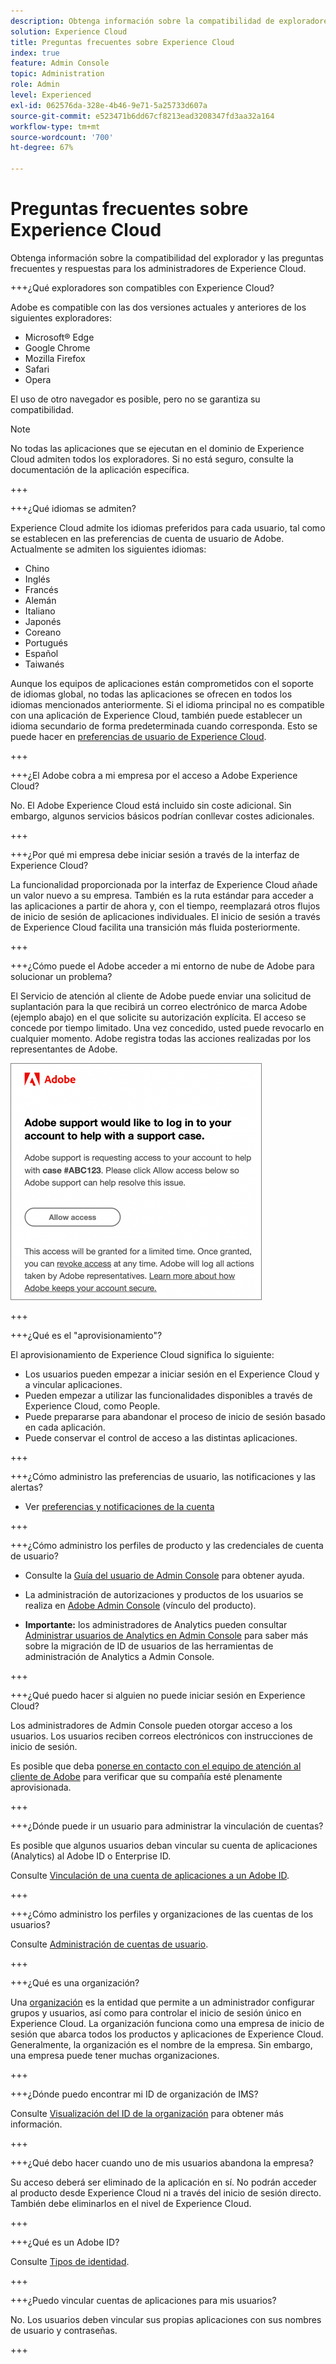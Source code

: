 ```yaml
---
description: Obtenga información sobre la compatibilidad de exploradores, y consulte las preguntas frecuentes y sus respuestas para administradores de Adobe Experience Cloud.
solution: Experience Cloud
title: Preguntas frecuentes sobre Experience Cloud
index: true
feature: Admin Console
topic: Administration
role: Admin
level: Experienced
exl-id: 062576da-328e-4b46-9e71-5a25733d607a
source-git-commit: e523471b6dd67cf8213ead3208347fd3aa32a164
workflow-type: tm+mt
source-wordcount: '700'
ht-degree: 67%

---
```


# Preguntas frecuentes sobre Experience Cloud

Obtenga información sobre la compatibilidad del explorador y las preguntas frecuentes y respuestas para los administradores de Experience Cloud.

+++¿Qué exploradores son compatibles con Experience Cloud?

Adobe es compatible con las dos versiones actuales y anteriores de los siguientes exploradores:

* Microsoft® Edge
* Google Chrome
* Mozilla Firefox
* Safari
* Opera

El uso de otro navegador es posible, pero no se garantiza su compatibilidad.

>[!NOTE]
>
>No todas las aplicaciones que se ejecutan en el dominio de Experience Cloud admiten todos los exploradores. Si no está seguro, consulte la documentación de la aplicación específica.

+++

+++¿Qué idiomas se admiten?

Experience Cloud admite los idiomas preferidos para cada usuario, tal como se establecen en las preferencias de cuenta de usuario de Adobe. Actualmente se admiten los siguientes idiomas:

* Chino
* Inglés
* Francés
* Alemán
* Italiano
* Japonés
* Coreano
* Portugués
* Español
* Taiwanés

Aunque los equipos de aplicaciones están comprometidos con el soporte de idiomas global, no todas las aplicaciones se ofrecen en todos los idiomas mencionados anteriormente. Si el idioma principal no es compatible con una aplicación de Experience Cloud, también puede establecer un idioma secundario de forma predeterminada cuando corresponda. Esto se puede hacer en [preferencias de usuario de Experience Cloud](https://experience.adobe.com/preferences).

+++

+++¿El Adobe cobra a mi empresa por el acceso a Adobe Experience Cloud?

No. El Adobe Experience Cloud está incluido sin coste adicional. Sin embargo, algunos servicios básicos podrían conllevar costes adicionales.

+++

+++¿Por qué mi empresa debe iniciar sesión a través de la interfaz de Experience Cloud?

La funcionalidad proporcionada por la interfaz de Experience Cloud añade un valor nuevo a su empresa. También es la ruta estándar para acceder a las aplicaciones a partir de ahora y, con el tiempo, reemplazará otros flujos de inicio de sesión de aplicaciones individuales. El inicio de sesión a través de Experience Cloud facilita una transición más fluida posteriormente.

+++

+++¿Cómo puede el Adobe acceder a mi entorno de nube de Adobe para solucionar un problema?

El Servicio de atención al cliente de Adobe puede enviar una solicitud de suplantación para la que recibirá un correo electrónico de marca Adobe (ejemplo abajo) en el que solicite su autorización explícita. El acceso se concede por tiempo limitado. Una vez concedido, usted puede revocarlo en cualquier momento. Adobe registra todas las acciones realizadas por los representantes de Adobe.

![Caso de soporte de Adobe](../assets/support-email.png)

+++

+++¿Qué es el &quot;aprovisionamiento&quot;?

El aprovisionamiento de Experience Cloud significa lo siguiente:

* Los usuarios pueden empezar a iniciar sesión en el Experience Cloud y a vincular aplicaciones.
* Pueden empezar a utilizar las funcionalidades disponibles a través de Experience Cloud, como People.
* Puede prepararse para abandonar el proceso de inicio de sesión basado en cada aplicación.
* Puede conservar el control de acceso a las distintas aplicaciones.

+++

+++¿Cómo administro las preferencias de usuario, las notificaciones y las alertas?

* Ver [preferencias y notificaciones de la cuenta](/help/interface/features/account-preferences.md)

+++

+++¿Cómo administro los perfiles de producto y las credenciales de cuenta de usuario?

* Consulte la [Guía del usuario de Admin Console](https://helpx.adobe.com/es/enterprise/admin-guide.html) para obtener ayuda.

* La administración de autorizaciones y productos de los usuarios se realiza en [Adobe Admin Console](https://adminconsole.adobe.com/enterprise) (vínculo del producto).

* **Importante:** los administradores de Analytics pueden consultar [Administrar usuarios de Analytics en Admin Console](https://experienceleague.adobe.com/docs/analytics/admin/user-product-management/migrate-users/c-migration-tool.html) para saber más sobre la migración de ID de usuarios de las herramientas de administración de Analytics a Admin Console.

+++

+++¿Qué puedo hacer si alguien no puede iniciar sesión en Experience Cloud?

Los administradores de Admin Console pueden otorgar acceso a los usuarios. Los usuarios reciben correos electrónicos con instrucciones de inicio de sesión.

Es posible que deba [ponerse en contacto con el equipo de atención al cliente de Adobe](https://experienceleague.adobe.com/?support-solution=General&amp;lang=es#support) para verificar que su compañía esté plenamente aprovisionada.

+++

+++¿Dónde puede ir un usuario para administrar la vinculación de cuentas?

Es posible que algunos usuarios deban vincular su cuenta de aplicaciones (Analytics) al Adobe ID o Enterprise ID.

Consulte [Vinculación de una cuenta de aplicaciones a un Adobe ID](../administration/organizations.md).

+++

+++¿Cómo administro los perfiles y organizaciones de las cuentas de los usuarios?

Consulte [Administración de cuentas de usuario](../administration/organizations.md).

+++

+++¿Qué es una organización?

Una [organización](../administration/organizations.md) es la entidad que permite a un administrador configurar grupos y usuarios, así como para controlar el inicio de sesión único en Experience Cloud. La organización funciona como una empresa de inicio de sesión que abarca todos los productos y aplicaciones de Experience Cloud. Generalmente, la organización es el nombre de la empresa. Sin embargo, una empresa puede tener muchas organizaciones.

+++

+++¿Dónde puedo encontrar mi ID de organización de IMS?

Consulte [Visualización del ID de la organización](../administration/organizations.md) para obtener más información.

+++

+++¿Qué debo hacer cuando uno de mis usuarios abandona la empresa?

Su acceso deberá ser eliminado de la aplicación en sí. No podrán acceder al producto desde Experience Cloud ni a través del inicio de sesión directo. También debe eliminarlos en el nivel de Experience Cloud.

+++

+++¿Qué es un Adobe ID?

Consulte [Tipos de identidad](https://helpx.adobe.com/es/enterprise/using/identity.html).

+++

+++¿Puedo vincular cuentas de aplicaciones para mis usuarios?

No. Los usuarios deben vincular sus propias aplicaciones con sus nombres de usuario y contraseñas.

+++
